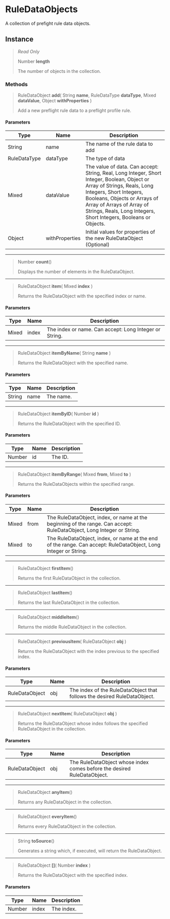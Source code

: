 # RuleDataObjects
A collection of prefight rule data objects.

## Instance
> *Read Only* 
> 
> Number **length** 
>
> The number of objects in the collection.

### Methods
> RuleDataObject **add**( String **name**, RuleDataType **dataType**, Mixed **dataValue**, Object **withProperties** )
> 
> Add a new preflight rule data to a preflight profile rule.
#### Parameters
| Type | Name | Description |
|---|---|---|
| String | name | The name of the rule data to add |
| RuleDataType | dataType | The type of data |
| Mixed | dataValue | The value of data. Can accept: String, Real, Long Integer, Short Integer, Boolean, Object or Array of Strings, Reals, Long Integers, Short Integers, Booleans, Objects or Arrays of Array of Arrays of Array of Strings, Reals, Long Integers, Short Integers, Booleans or Objects. |
| Object | withProperties | Initial values for properties of the new RuleDataObject (Optional) |

*** 
> Number **count**()
> 
> Displays the number of elements in the RuleDataObject.
*** 
> RuleDataObject **item**( Mixed **index** )
> 
> Returns the RuleDataObject with the specified index or name.
#### Parameters
| Type | Name | Description |
|---|---|---|
| Mixed | index | The index or name. Can accept: Long Integer or String. |

*** 
> RuleDataObject **itemByName**( String **name** )
> 
> Returns the RuleDataObject with the specified name.
#### Parameters
| Type | Name | Description |
|---|---|---|
| String | name | The name. |

*** 
> RuleDataObject **itemByID**( Number **id** )
> 
> Returns the RuleDataObject with the specified ID.
#### Parameters
| Type | Name | Description |
|---|---|---|
| Number | id | The ID. |

*** 
> RuleDataObject **itemByRange**( Mixed **from**, Mixed **to** )
> 
> Returns the RuleDataObjects within the specified range.
#### Parameters
| Type | Name | Description |
|---|---|---|
| Mixed | from | The RuleDataObject, index, or name at the beginning of the range. Can accept: RuleDataObject, Long Integer or String. |
| Mixed | to | The RuleDataObject, index, or name at the end of the range. Can accept: RuleDataObject, Long Integer or String. |

*** 
> RuleDataObject **firstItem**()
> 
> Returns the first RuleDataObject in the collection.
*** 
> RuleDataObject **lastItem**()
> 
> Returns the last RuleDataObject in the collection.
*** 
> RuleDataObject **middleItem**()
> 
> Returns the middle RuleDataObject in the collection.
*** 
> RuleDataObject **previousItem**( RuleDataObject **obj** )
> 
> Returns the RuleDataObject with the index previous to the specified index.
#### Parameters
| Type | Name | Description |
|---|---|---|
| RuleDataObject | obj | The index of the RuleDataObject that follows the desired RuleDataObject. |

*** 
> RuleDataObject **nextItem**( RuleDataObject **obj** )
> 
> Returns the RuleDataObject whose index follows the specified RuleDataObject in the collection.
#### Parameters
| Type | Name | Description |
|---|---|---|
| RuleDataObject | obj | The RuleDataObject whose index comes before the desired RuleDataObject. |

*** 
> RuleDataObject **anyItem**()
> 
> Returns any RuleDataObject in the collection.
*** 
> RuleDataObject **everyItem**()
> 
> Returns every RuleDataObject in the collection.
*** 
> String **toSource**()
> 
> Generates a string which, if executed, will return the RuleDataObject.
*** 
> RuleDataObject **[]**( Number **index** )
> 
> Returns the RuleDataObject with the specified index.
#### Parameters
| Type | Name | Description |
|---|---|---|
| Number | index | The index. |


